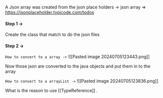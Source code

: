 
A Json array was created from the json place holders ->
json array => https://jsonplaceholder.typicode.com/todos

#### Step 1 -> 

Create the class that match to do the json files

#### Step 2 ->

`How to convert to a array ->`
![[Pasted image 20240705123443.png]]

Now those json are converted to the java objects and put them in to the array

`How to convert to a arrayList ->`
![[Pasted image 20240705123836.png]]

What is the reason to use [[TypeReference]] .
